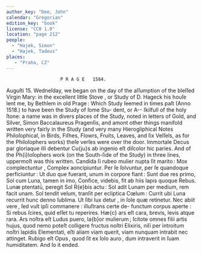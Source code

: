 ```yaml
---
author_key: "Dee, John"
calendar: "Gregorian"
edition_key: "book"
license: "CC0 1.0"
location: "page 212"
people:
  - "Hajek, Simon"
  - "Hajek, Tadeus"
places:
   - "Praha, CZ"
---
```

                        P R A G E   1584.
  Auguſti 15.   Wedneſday, we began on the day of the aſſumption of the bleſſed Virgin Mary:
in the excellent little Stove , or Study of D. Hageck his houſe lent me, by Bethlem in old
Prage : Which Study ſeemed in times paſt (Anno 1518.) to have been the Study of ſome Stu-
dent, or A-- ſkilfull of the holy ſtone: a name was in divers places of the Study, noted in letters
of Gold, and Silver, Simon Baccalaureus Pragenſis, and amont other things manifold written
very fairly in the Study (and very many Hierogliphical Notes Philoſophical, in Birds, Fiſhes,
Flowrs, Fruits, Leaves, and ſix Veſſels, as for the Philoſophers works) theſe verſes were over
the door.
                    Immortale Decus par  gloriaque illi debentur
                    Cu{ju}s ab ingenio eſt diſcolor hic paries.
  And of the Ph{i}loſophers work (on the South-ſide of the  Study) in three lines, uppermoſt
was this written.
  Candida ſi rubeo  mulier nupta ſit marito : Mox complectuntur , Complex aoncipiuntur.   Per ſe
ſolvuntur, per ſe quandoque perficiuntur : Ut duo que fuerant, unum in corpore fiant : Sunt due res
primo, Sol cum Luna, tamen in imo, Confice, videbis, fit ab hiis lapis quoque Rebus.
  Lunæ ptentatū, peregit Sol R{e}bis actu : Sol adit Lunam per medium, rem facit unam.  Sol
tendit velum, tranſit per ecliptica Cœlum : Currit ubi Luna recurrit hunc denno ſublima.  Ut ſibi
lux detur , in ſole quæ retinetur.  Nec abiit vere , ſed vult ipſi commanere : illuſtrans certe de-
functum corpus aperte : Si rebus ſcires, quid eſſet tu reperires. Hæ{c} ars eſt cara, brevis, levis atque
rara.  Ars noſtra eſt Ludus puero, la{b}or mulierum ; ſcitote omnes filii artis hujus, quod nemo poteſt
colligere fructus noſtri Elixiris, niſi per introitum noſtri lapidis Elementati, eſti aliam viam querit,
viam nunquam intrabit nec attinget.   Rubigo eſt Opus , quod ſit ex ſolo auro , dum intraverit
in ſuam humiditatem.   And ſo it ended.
